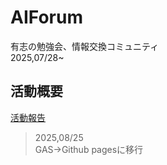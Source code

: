 # AIForum
有志の勉強会、情報交換コミュニティ   
2025,07/28~

## 活動概要
[活動報告](https://ryochinbo.github.io/AIForum-website/)

>2025,08/25  
>GAS→Github pagesに移行  
